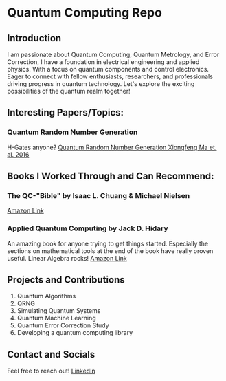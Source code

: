 # Quantum Computing Repo

## Introduction
I am passionate about Quantum Computing, Quantum Metrology, and Error Correction, I have a foundation in electrical engineering and applied physics. With a focus on quantum components and control electronics. Eager to connect with fellow enthusiasts, researchers, and professionals driving progress in quantum technology. Let's explore the exciting possibilities of the quantum realm together!

## Interesting Papers/Topics:
### Quantum Random Number Generation
H-Gates anyone?
[Quantum Random Number Generation Xiongfeng Ma et. al. 2016](https://www.nature.com/articles/npjqi201621#citeas)


## Books I Worked Through and Can Recommend:
### The QC-"Bible" by Isaac L. Chuang & Michael Nielsen
[Amazon Link](https://www.amazon.de/-/en/Isaac-L-Chuang-Michael-Nielsen/dp/1107002176)

### Applied Quantum Computing by Jack D. Hidary
An amazing book for anyone trying to get things started. Especially the sections on mathematical tools at the end of the book have really proven useful.
Linear Algebra rocks!
[Amazon Link](https://www.amazon.de/-/en/Jack-D-Hidary-dp-3030832732/dp/3030832732)

## Projects and Contributions
1. Quantum Algorithms
2. QRNG
3. Simulating Quantum Systems
4. Quantum Machine Learning
5. Quantum Error Correction Study
6. Developing a quantum computing library
## Contact and Socials
Feel free to reach out! 
[LinkedIn](https://www.linkedin.com/in/samuel-taubenberger-649421204/)
